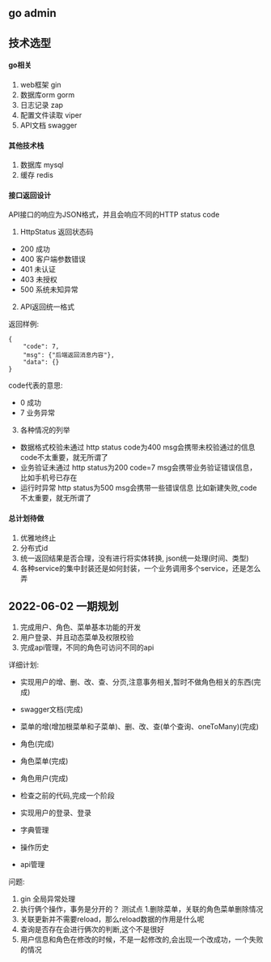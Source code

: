 ## go admin

## 技术选型

#### go相关

1. web框架 gin
2. 数据库orm gorm
3. 日志记录 zap
4. 配置文件读取 viper
5. API文档 swagger

#### 其他技术栈

1. 数据库 mysql
2. 缓存 redis

#### 接口返回设计

API接口的响应为JSON格式，并且会响应不同的HTTP status code

1. HttpStatus 返回状态码

- 200 成功
- 400 客户端参数错误
- 401 未认证
- 403 未授权
- 500 系统未知异常

2. API返回统一格式

返回样例:
```
{
    "code": 7,
    "msg": {"后端返回消息内容"},
    "data": {}
}
```
code代表的意思:
- 0 成功
- 7 业务异常

3. 各种情况的列举

- 数据格式校验未通过 http status code为400 msg会携带未校验通过的信息 code不太重要，就无所谓了
- 业务验证未通过 http status为200 code=7 msg会携带业务验证错误信息，比如手机号已存在
- 运行时异常 http status为500 msg会携带一些错误信息 比如新建失败,code不太重要，就无所谓了

#### 总计划待做

1. 优雅地终止
2. 分布式id
3. 统一返回结果是否合理，没有进行将实体转换, json统一处理(时间、类型)
4. 各种service的集中封装还是如何封装，一个业务调用多个service，还是怎么弄


## 2022-06-02 一期规划

1. 完成用户、角色、菜单基本功能的开发
2. 用户登录、并且动态菜单及权限校验
3. 完成api管理，不同的角色可访问不同的api

详细计划:

- 实现用户的增、删、改、查、分页,注意事务相关,暂时不做角色相关的东西(完成)
- swagger文档(完成)
- 菜单的增(增加根菜单和子菜单)、删、改、查(单个查询、oneToMany)(完成)
- 角色(完成)
- 角色菜单(完成)
- 角色用户(完成)

- 检查之前的代码,完成一个阶段

- 实现用户的登录、登录
- 字典管理
- 操作历史
- api管理

问题:

1. gin 全局异常处理
2. 执行俩个操作，事务是分开的？ 测试点 1.删除菜单，关联的角色菜单删除情况
3. 关联更新并不需要reload，那么reload数据的作用是什么呢
4. 查询是否存在会进行俩次的判断,这个不是很好
5. 用户信息和角色在修改的时候，不是一起修改的,会出现一个改成功，一个失败的情况



